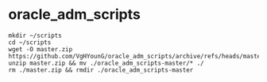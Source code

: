 # oracle_adm_scripts
    mkdir ~/scripts
    cd ~/scripts
    wget -O master.zip https://github.com/VgHYounG/oracle_adm_scripts/archive/refs/heads/master.zip
    unzip master.zip && mv ./oracle_adm_scripts-master/* ./
    rm ./master.zip && rmdir ./oracle_adm_scripts-master
